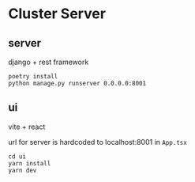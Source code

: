 # Cluster Server

## server
django + rest framework

```
poetry install
python manage.py runserver 0.0.0.0:8001
```

## ui
vite + react

url for server is hardcoded to localhost:8001 in `App.tsx`

```
cd ui
yarn install
yarn dev
```

